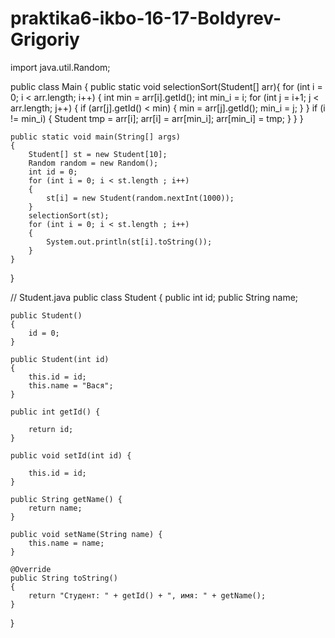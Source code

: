 # praktika6-ikbo-16-17-Boldyrev-Grigoriy
import java.util.Random;

public class Main {
    public static void selectionSort(Student[] arr){
        for (int i = 0; i < arr.length; i++) {
            int min = arr[i].getId();
            int min_i = i;
            for (int j = i+1; j < arr.length; j++) {
                if (arr[j].getId() < min) {
                    min = arr[j].getId();
                    min_i = j;
                }
            }
            if (i != min_i) {
                Student tmp = arr[i];
                arr[i] = arr[min_i];
                arr[min_i] = tmp;
            }
        }
    }

    public static void main(String[] args)
    {
        Student[] st = new Student[10];
        Random random = new Random();
        int id = 0;
        for (int i = 0; i < st.length ; i++)
        {
            st[i] = new Student(random.nextInt(1000));
        }
        selectionSort(st);
        for (int i = 0; i < st.length ; i++)
        {
            System.out.println(st[i].toString());
        }
    }
}


// Student.java
public class Student {
    public int id;
    public String name;

    public Student()
    {
        id = 0;
    }

    public Student(int id)
    {
        this.id = id;
        this.name = "Вася";
    }

    public int getId() {

        return id;
    }

    public void setId(int id) {

        this.id = id;
    }

    public String getName() {
        return name;
    }

    public void setName(String name) {
        this.name = name;
    }

    @Override
    public String toString()
    {
        return "Студент: " + getId() + ", имя: " + getName();
    }
}
